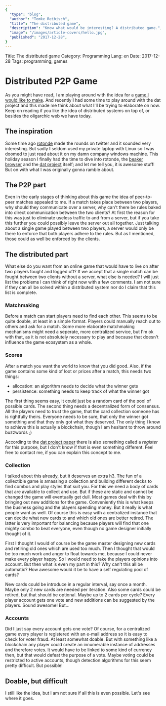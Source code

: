 ```yaml
---
{
  "type": "blog",
  "author": "Tomke Reibisch",
  "title": "The distributed game",
  "description": "Know what would be interesting? A distributed game.",
  "image": "/images/article-covers/hello.jpg",
  "published": "2017-12-28",
}
---
```



Title: The distributed game
Category: Programming
Lang: en
Date: 2017-12-28
Tags: programming, games

# Distributed P2P Game

As you might have read, I am playing around with the idea for a [game I would like to make](http://doingstuff.de/duel-dice.html). And recently I had some time to play around with the dat project and this made me think about what I'll be trying to elaborate on now. Keep on reading if you like the idea of distributed systems on top of, or besides the oligarchic web we have today.

## The inspiration

Some time ago [rotonde](http://wiki.xxiivv.com/#rotonde) made the rounds on twitter and it sounded very interesting. But sadly I seldom used my private laptop with Linux so I was doomed to just read about it on my damn company windows machine. This holiday season I finally had the time to dive into rotonde, the [beaker browser](https://beakerbrowser.com/) and the [dat project](https://datproject.org/) itself; and let me tell you, it is awesome stuff! But on with what I was originally gonna ramble about.

## The P2P part

Even in the early stages of thinking about this game the idea of peer-to-peer matches appealed to me. If a match takes place between two players, why should they communicate over a server, why can't there be rules baked into direct communication between the two clients? At first the reason for this was just to eliminate useless traffic to and from a server, but if you take this further you could possibly leave the server out all together. Just talking about a single game played between two players, a server would only be there to enforce that both players adhere to the rules. But as I mentioned, those could as well be enforced by the clients.

## The distributed part

What else do you want from an online game that would have to live on after two players fought and logged off? If we accept that a single match can be fought between two clients without a server, what else is needed? I will just list the problems I can think of right now with a few comments. I am not sure if they can all be solved within a distributed system nor do I claim that this list is complete.

### Matchmaking
Before a match can start players need to find each other. This seems to be quite doable, at least in a simple format. Players could manually reach out to others and ask for a match. Some more elaborate matchmaking mechanisms might need a seperate, more centralized service, but I'm ok with that, as it is not absolutely necessary to play and because that doesn't influence the game ecosystem as a whole.

### Scores
After a match you want the world to know that you did good. Also, if the game contains some kind of loot or prices after a match, this needs two things:
+ allocation: an algorithm needs to decide what the winner gets
+ persistence: something needs to keep track of what the winner got

The first thing seems easy, it could just be a random card of the pool of possible cards. The second thing needs a decentralized form of consensus. All the players need to trust the game, that the card collection someone has is rightfully theirs. Everyone needs to be sure, that only the winner got something and that they only got what they deserved. The only thing I know to achieve this is actually a blockchain, though I am hesitant to throw around buzzwords ;) 

According to the [dat project paper](https://github.com/datproject/docs/blob/master/papers/dat-paper.md) there is also something called a *register* for this purpose, but I don't know if that is even something different. Feel free to contact me, if you can explain this concept to me.

### Collection
I talked about this already, but it deserves an extra h3. The fun of a collectible game is amassing a collection and building different decks to find combos and play styles that suit you. For this we need a body of cards that are available to collect and use. But if these are static and cannot be changed the game will eventually get dull. Most games deal with this by bringing out new additions for the game. Conveniently this is what keeps the business going and the players spending money. But it really is what people want as well. Of course this is easy with a centralized instance that can decide what new cards to and which old ones are better retired. The latter is very important for balancing because players will find that one mighty combo to beat everyone, even though no game designer initially thought of it.

First I thought I would of course be the game master designing new cards and retiring old ones which are used too much. Then I thought that would be too much work and anger to float towards me, because I could never make every player happy. So I would need to take the players opinions into account. But then what is even my part in this? Why can't this all be automatic? How awesome would it be to have a self regulating pool of cards?

New cards could be introduce in a regular interval, say once a month. Maybe only 2 new cards are needed per iteration. Also some cards could be retired, but that should be optional. Maybe up to 2 cards per cycle? Every player account gets one vote and new additions can be suggested by the players. Sound awesome! But...

### Accounts
Did I just say every account gets one vote? Of course, for a centralized game every player is registered with an e-mail address so it is easy to check for voter fraud. At least somewhat doable. But with something like a blockchain any player could create an innumerable instance of addresses and therefore votes. It would have to be linked to some kind of currency then, but that would defeat the purpose of a vote. Maybe voting could be restricted to active accounts, though detection algorithms for this seem pretty difficult. But possible!

## Doable, but difficult

I still like the idea, but I am not sure if all this is even possible. Let's see where it goes.